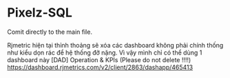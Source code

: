 # Pixelz-SQL

Comit directly to the main file.

Rjmetric hiện tại thỉnh thoảng sẽ xóa các dashboard không phải chính thống như kiểu dọn rác để hệ thống đỡ nặng. 
Vì vậy mình chỉ có thể dùng 1 dashboard này 
[DAD] Operation & KPIs (Please do not delete !!!!) 
 https://dashboard.rjmetrics.com/v2/client/2863/dashapp/465413

 